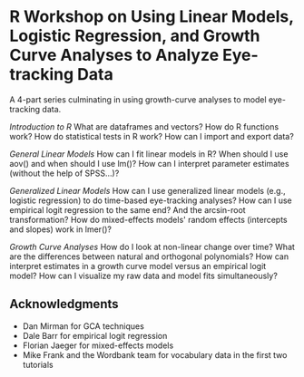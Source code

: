 # R Workshop on Using Linear Models, Logistic Regression, and Growth Curve Analyses to Analyze Eye-tracking Data

A 4-part series culminating in using growth-curve analyses to model eye-tracking data.

*Introduction to R*
What are dataframes and vectors? How do R functions work? How do statistical tests in R work? How can I import and export data?
 
*General Linear Models*
How can I fit linear models in R? When should I use aov() and when should I use lm()? How can I interpret parameter estimates (without the help of SPSS...)?
 
*Generalized Linear Models*
How can I use generalized linear models (e.g., logistic regression) to do time-based eye-tracking analyses? How can I use empirical logit regression to the same end? And the arcsin-root transformation? How do mixed-effects models' random effects (intercepts and slopes) work in lmer()?
 
 
*Growth Curve Analyses*
How do I look at non-linear change over time? What are the differences between natural and orthogonal polynomials? How can interpret estimates in a growth curve model versus an empirical logit model? How can I visualize my raw data and model fits simultaneously?

## Acknowledgments

* Dan Mirman for GCA techniques
* Dale Barr for empirical logit regression
* Florian Jaeger for mixed-effects models
* Mike Frank and the Wordbank team for vocabulary data in the first two tutorials
